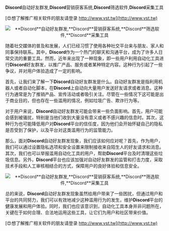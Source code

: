 **Discord**自动好友群发,**Discord**营销获客系统,**Discord**筛选软件,**Discord**采集工具

[😍想了解推广相关软件的朋友请登录 http://www.vst.tw](http://www.vst.tw)

 <center><img src="https://vst.tw/MP4/tuiguang/png/6.png" alt="**Discord**自动好友群发,**Discord**营销获客系统,**Discord**筛选软件,**Discord**采集工具"></center>

随着社交媒体的普及和发展，人们已经习惯了使用各种社交平台来与朋友、家人和同事保持联系。其中，**Discord**作为一个热门的聊天和沟通平台，成为了许多人日常交流的重要工具。然而，近年来出现了一种现象，即一些用户利用自动化工具进行**Discord**好友群发，以推广产品、服务或者某种特定内容。这种行为引起了一些争议，并对用户体验造成了一定的影响。

首先，让我们来了解一下**Discord**自动好友群发是什么。自动好友群发是指利用机器人或者自动化脚本，在**Discord**上自动向大量用户发送好友请求或者消息。这种行为通常是为了推销产品、宣传活动或者吸引关注。尽管在一些情况下这可能是出于商业目的，但也存在一些滥用的情况，例如垃圾广告、欺诈行为等。

对于用户来说，**Discord**自动好友群发可能会带来一些负面影响。首先，用户可能会感到被骚扰，特别是当他们收到大量没有意义或者不感兴趣的信息时。其次，这种行为也可能降低用户对**Discord**平台的信任度，因为他们会开始怀疑自己的隐私是否受到了保护，以及平台对这类滥用行为的监管能力。

那么，面对**Discord**自动好友群发现象，我们应该如何应对呢？首先，作为用户，我们可以通过设置隐私选项和安全设置来限制接收来自陌生人的好友请求和消息。其次，我们也可以举报滥用自动化工具的用户，帮助**Discord**平台及时清理这些垃圾信息。另外，**Discord**平台也应该加强对自动好友群发的监管和打击力度，采取技术手段和人工审核相结合的方式，保障用户的良好体验和信息安全。

 <center><img src="https://vst.tw/MP4/tuiguang/png/0.png" alt="**Discord**自动好友群发,**Discord**营销获客系统,**Discord**筛选软件,**Discord**采集工具"></center>

总的来说，**Discord**自动好友群发现象虽然给用户带来了一些困扰，但通过用户和平台的共同努力，我们可以有效地减少这种滥用行为的发生，维护**Discord**平台的健康发展和用户体验。同时，我们也应该意识到，自动化工具本身并非问题所在，关键在于如何合理、合法地运用这些工具，让它们为用户和社区带来价值。

[😍想了解推广相关软件的朋友请登录 http://www.vst.tw](http://www.vst.tw)



